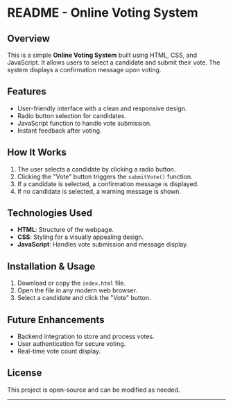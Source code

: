 # README - Online Voting System

## Overview
This is a simple **Online Voting System** built using HTML, CSS, and JavaScript. It allows users to select a candidate and submit their vote. The system displays a confirmation message upon voting. 

## Features
- User-friendly interface with a clean and responsive design.
- Radio button selection for candidates.
- JavaScript function to handle vote submission.
- Instant feedback after voting.

## How It Works
1. The user selects a candidate by clicking a radio button.
2. Clicking the "Vote" button triggers the `submitVote()` function.
3. If a candidate is selected, a confirmation message is displayed.
4. If no candidate is selected, a warning message is shown.

## Technologies Used
- **HTML**: Structure of the webpage.
- **CSS**: Styling for a visually appealing design.
- **JavaScript**: Handles vote submission and message display.

## Installation & Usage
1. Download or copy the `index.html` file.
2. Open the file in any modern web browser.
3. Select a candidate and click the "Vote" button.

## Future Enhancements
- Backend integration to store and process votes.
- User authentication for secure voting.
- Real-time vote count display.

## License
This project is open-source and can be modified as needed.

---
